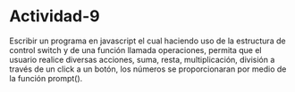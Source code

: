 # Actividad-9
Escribir un programa en javascript el cual haciendo uso de la estructura de control switch y de una función llamada operaciones, permita que el usuario realice diversas acciones, suma, resta, multiplicación, división a través de un click a un botón, los números se proporcionaran por medio de la función prompt().
